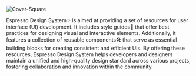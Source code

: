 ![Cover-Square](https://github.com/user-attachments/assets/a4613e18-7854-4f3f-85bf-13fc56ed3739)


Espresso Design System✨ is aimed at providing a set of resources for user interface (UI) development. It includes style guides🎨 that offer best practices for designing visual and interactive elements. Additionally, it features a collection of reusable components🛠️ that serve as essential building blocks for creating consistent and efficient UIs. By offering these resources, Espresso Design System helps developers and designers maintain a unified and high-quality design standard across various projects, fostering collaboration and innovation within the community.
